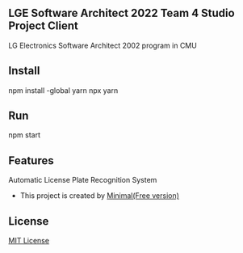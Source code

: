 ## LGE Software Architect 2022 Team 4 Studio Project Client

LG Electronics Software Architect 2002 program in CMU

## Install

npm install -global yarn
npx yarn

## Run

npm start

## Features

Automatic License Plate Recognition System 

* This project is created by [Minimal(Free version)](https://minimal-kit-react.vercel.app/)


## License
[MIT License](https://github.com/flatlogic/sofia-react-template/blob/master/LICENSE)
